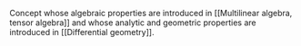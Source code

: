 
Concept whose algebraic properties are introduced in [[Multilinear algebra, tensor algebra]] and whose analytic and geometric properties are introduced in [[Differential geometry]].

